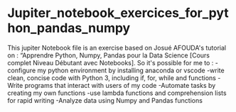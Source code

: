 # Jupiter_notebook_exercices_for_python_pandas_numpy
 This jupiter Notebook file is an exercise based on Josué AFOUDA's tutorial on : “Apprendre Python, Numpy, Pandas pour la Data Science [Cours complet Niveau Débutant avec Notebooks]. 
 So it's possible for me to :
 -configure my python environment by installing anaconda or vscode 
 -write clean, concise code with Python 3, including if, for, while and functions 
 -Write programs that interact with users of my code -Automate tasks by creating my own functions 
 -use lambda functions and comprehension lists for rapid writing -Analyze data using Numpy and Pandas functions
